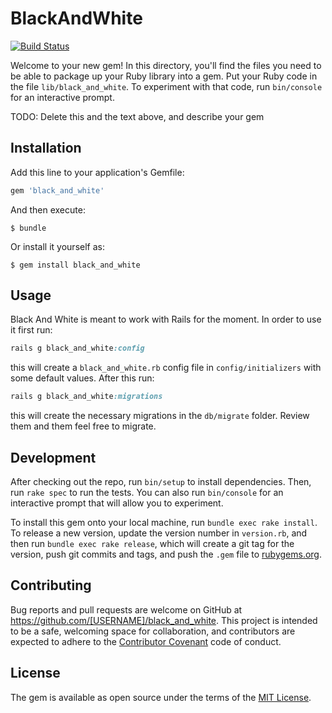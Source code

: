 # BlackAndWhite
[![Build Status](https://travis-ci.org/wizardone/black_and_white.svg?branch=master)](https://travis-ci.org/wizardone/black_and_white)

Welcome to your new gem! In this directory, you'll find the files you need to be able to package up your Ruby library into a gem. Put your Ruby code in the file `lib/black_and_white`. To experiment with that code, run `bin/console` for an interactive prompt.

TODO: Delete this and the text above, and describe your gem

## Installation

Add this line to your application's Gemfile:

```ruby
gem 'black_and_white'
```

And then execute:

    $ bundle

Or install it yourself as:

    $ gem install black_and_white

## Usage
Black And White is meant to work with Rails for the moment. In order to
use it first run:
```ruby
rails g black_and_white:config
```
this will create a `black_and_white.rb` config file in
`config/initializers` with some default values.
After this run:
```ruby
rails g black_and_white:migrations
```
this will create the necessary migrations in the `db/migrate` folder.
Review them and them feel free to migrate.

## Development

After checking out the repo, run `bin/setup` to install dependencies. Then, run `rake spec` to run the tests. You can also run `bin/console` for an interactive prompt that will allow you to experiment.

To install this gem onto your local machine, run `bundle exec rake install`. To release a new version, update the version number in `version.rb`, and then run `bundle exec rake release`, which will create a git tag for the version, push git commits and tags, and push the `.gem` file to [rubygems.org](https://rubygems.org).

## Contributing

Bug reports and pull requests are welcome on GitHub at https://github.com/[USERNAME]/black_and_white. This project is intended to be a safe, welcoming space for collaboration, and contributors are expected to adhere to the [Contributor Covenant](http://contributor-covenant.org) code of conduct.


## License

The gem is available as open source under the terms of the [MIT License](http://opensource.org/licenses/MIT).
